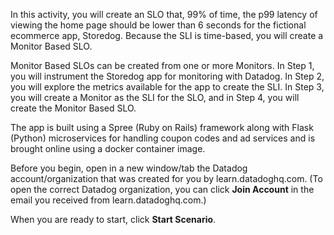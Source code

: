 In this activity, you will create an SLO that, 99% of time, the p99 latency of viewing the home page should be lower than 6 seconds for the fictional ecommerce app, Storedog. Because the SLI is time-based, you will create a Monitor Based SLO.

Monitor Based SLOs can be created from one or more Monitors. In Step 1, you will instrument the Storedog app for monitoring with Datadog. In Step 2, you will explore the metrics available for the app to create the SLI. In Step 3, you will create a Monitor as the SLI for the SLO, and in Step 4, you will create the Monitor Based SLO.

The app is built using a Spree (Ruby on Rails) framework along with Flask (Python) microservices for handling coupon codes and ad services and is brought online using a docker container image.

Before you begin, open in a new window/tab the Datadog account/organization that was created for you by learn.datadoghq.com. (To open the correct Datadog organization, you can click **Join Account** in the email you received from learn.datadoghq.com.)

When you are ready to start, click **Start Scenario**.